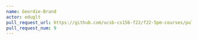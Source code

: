 ```yaml
---
name: Geordie-Brand
actor: eduglt
pull_request_url: https://github.com/ucsb-cs156-f22/f22-5pm-courses/pull/9
pull_request_num: 9
---
```

